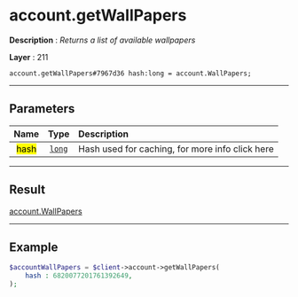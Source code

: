 # account.getWallPapers

**Description** : *Returns a list of available wallpapers*

**Layer** : 211

```tl
account.getWallPapers#7967d36 hash:long = account.WallPapers;
```

---

## Parameters

| Name | Type | Description |
| :---: | :---: | :--- |
| <mark>hash</mark> | [`long`](type/long) | Hash used for caching, for more info click here |

---

## Result

[account.WallPapers](type/account.WallPapers)

---

## Example

```php
$accountWallPapers = $client->account->getWallPapers(
	hash : 6820077201761392649,
);
```